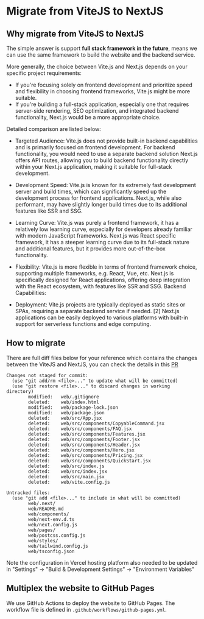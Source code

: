 # Migrate from ViteJS to NextJS

## Why migrate from ViteJS to NextJS

The simple answer is support **full stack framework in the future**, means we can use the same framework to build the website and the backend service.

More generally, the choice between Vite.js and Next.js depends on your specific project requirements:

- If you're focusing solely on frontend development and prioritize speed and flexibility in choosing frontend frameworks, Vite.js might be more suitable.
- If you're building a full-stack application, especially one that requires server-side rendering, SEO optimization, and integrated backend functionality, Next.js would be a more appropriate choice. 

Detailed comparison are listed below:
- Targeted Audience:
Vite.js does not provide built-in backend capabilities and is primarily focused on frontend development. For backend functionality, you would need to use a separate backend solution
Next.js offers API routes, allowing you to build backend functionality directly within your Next.js application, making it suitable for full-stack development.

- Development Speed:
Vite.js is known for its extremely fast development server and build times, which can significantly speed up the development process for frontend applications. 
Next.js, while also performant, may have slightly longer build times due to its additional features like SSR and SSG.

- Learning Curve:
Vite.js was purely a frontend framework, it has a relatively low learning curve, especially for developers already familiar with modern JavaScript frameworks. 
Next.js was React specific framework, it has a steeper learning curve due to its full-stack nature and additional features, but it provides more out-of-the-box functionality.

- Flexibility:
Vite.js is more flexible in terms of frontend framework choice, supporting multiple frameworks, e.g. React, Vue, etc.
Next.js is specifically designed for React applications, offering deep integration with the React ecosystem, with features like SSR and SSG.
Backend Capabilities:

- Deployment:
Vite.js projects are typically deployed as static sites or SPAs, requiring a separate backend service if needed. [2]
Next.js applications can be easily deployed to various platforms with built-in support for serverless functions and edge computing.

## How to migrate

There are full diff files below for your reference which contains the changes between the ViteJS and NextJS, you can check the details in this [PR](https://github.com/yike5460/intelli-ops/pull/31)

```
Changes not staged for commit:
  (use "git add/rm <file>..." to update what will be committed)
  (use "git restore <file>..." to discard changes in working directory)
        modified:   web/.gitignore
        deleted:    web/index.html
        modified:   web/package-lock.json
        modified:   web/package.json
        deleted:    web/src/App.jsx
        deleted:    web/src/components/CopyableCommand.jsx
        deleted:    web/src/components/FAQ.jsx
        deleted:    web/src/components/Features.jsx
        deleted:    web/src/components/Footer.jsx
        deleted:    web/src/components/Header.jsx
        deleted:    web/src/components/Hero.jsx
        deleted:    web/src/components/Pricing.jsx
        deleted:    web/src/components/QuickStart.jsx
        deleted:    web/src/index.js
        deleted:    web/src/index.jsx
        deleted:    web/src/main.jsx
        deleted:    web/vite.config.js

Untracked files:
  (use "git add <file>..." to include in what will be committed)
        web/.next/
        web/README.md
        web/components/
        web/next-env.d.ts
        web/next.config.js
        web/pages/
        web/postcss.config.js
        web/styles/
        web/tailwind.config.js
        web/tsconfig.json
```

Note the configuration in Vercel hosting platform also needed to be updated in "Settings" -> "Build & Development Settings" -> "Environment Variables"

## Multiplex the website to GitHub Pages

We use GitHub Actions to deploy the website to GitHub Pages. The workflow file is defined in `.github/workflows/github-pages.yml`.